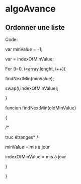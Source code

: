 # algoAvance

## Ordonner une liste

Code:

var minValue = -1;

var = indexOfMinValue;

For (i=0, i<array.lenght, i++){

findNextMin(minValue);

swap(i,indexOfMinValue);

}

funcion findNextMin(oldMinValue)

{

/*

truc étranges* / 

minValue = mis à jour

indexOfMinValue = mis à jour

}

}
